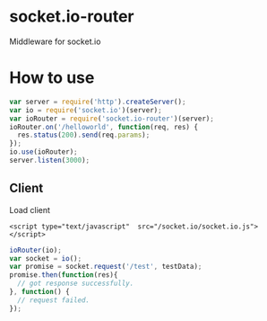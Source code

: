 # socket.io-router
Middleware for socket.io

# How to use

```javascript
var server = require('http').createServer();
var io = require('socket.io')(server);
var ioRouter = require('socket.io-router')(server);
ioRouter.on('/helloworld', function(req, res) {
  res.status(200).send(req.params);
});
io.use(ioRouter);
server.listen(3000);
```

## Client

Load client 

```<script type="text/javascript"  src="/socket.io/socket.io.js"></script>```

```javascript
ioRouter(io);
var socket = io();
var promise = socket.request('/test', testData);
promise.then(function(res){
  // got response successfully.
}, function() {
  // request failed.
});
```


